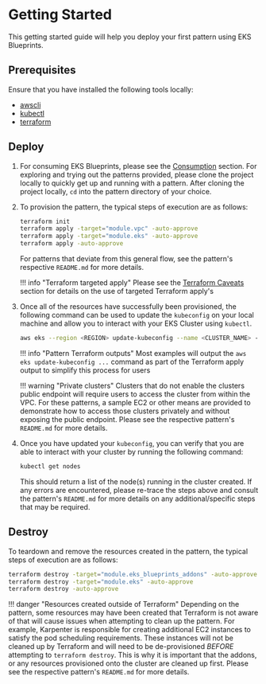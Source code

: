 # Getting Started

This getting started guide will help you deploy your first pattern using EKS Blueprints.

## Prerequisites

Ensure that you have installed the following tools locally:

- [awscli](https://docs.aws.amazon.com/cli/latest/userguide/install-cliv2.html)
- [kubectl](https://Kubernetes.io/docs/tasks/tools/)
- [terraform](https://learn.hashicorp.com/tutorials/terraform/install-cli)

## Deploy

1. For consuming EKS Blueprints, please see the [Consumption](https://aws-ia.github.io/terraform-aws-eks-blueprints/#consumption) section. For exploring and trying out the patterns provided, please
clone the project locally to quickly get up and running with a pattern. After cloning the project locally, `cd` into the pattern
directory of your choice.

2. To provision the pattern, the typical steps of execution are as follows:

    ```sh
    terraform init
    terraform apply -target="module.vpc" -auto-approve
    terraform apply -target="module.eks" -auto-approve
    terraform apply -auto-approve
    ```

    For patterns that deviate from this general flow, see the pattern's respective `README.md` for more details.

    !!! info "Terraform targeted apply"
        Please see the [Terraform Caveats](https://aws-ia.github.io/terraform-aws-eks-blueprints/#terraform-caveats) section for details on the use of targeted Terraform apply's

3. Once all of the resources have successfully been provisioned, the following command can be used to update the `kubeconfig`
on your local machine and allow you to interact with your EKS Cluster using `kubectl`.

    ```sh
    aws eks --region <REGION> update-kubeconfig --name <CLUSTER_NAME> --alias <CLUSTER_NAME>
    ```

    !!! info "Pattern Terraform outputs"
        Most examples will output the `aws eks update-kubeconfig ...` command as part of the Terraform apply output to simplify this process for users

    !!! warning "Private clusters"
        Clusters that do not enable the clusters public endpoint will require users to access the cluster from within the VPC.
        For these patterns, a sample EC2 or other means are provided to demonstrate how to access those clusters privately
      and without exposing the public endpoint. Please see the respective pattern's `README.md` for more details.

4. Once you have updated your `kubeconfig`, you can verify that you are able to interact with your cluster by running the following command:

    ```sh
    kubectl get nodes
    ```

    This should return a list of the node(s) running in the cluster created. If any errors are encountered, please re-trace the steps above
    and consult the pattern's `README.md` for more details on any additional/specific steps that may be required.

## Destroy

To teardown and remove the resources created in the pattern, the typical steps of execution are as follows:

```sh
terraform destroy -target="module.eks_blueprints_addons" -auto-approve
terraform destroy -target="module.eks" -auto-approve
terraform destroy -auto-approve
```

!!! danger "Resources created outside of Terraform"
    Depending on the pattern, some resources may have been created that Terraform is not aware of that will cause issues
    when attempting to clean up the pattern. For example, Karpenter is responsible for creating additional EC2 instances
    to satisfy the pod scheduling requirements. These instances will not be cleaned up by Terraform and will need to be
    de-provisioned *BEFORE* attempting to `terraform destroy`. This is why it is important that the addons, or any resources
    provisioned onto the cluster are cleaned up first. Please see the respective pattern's `README.md` for more
    details.
